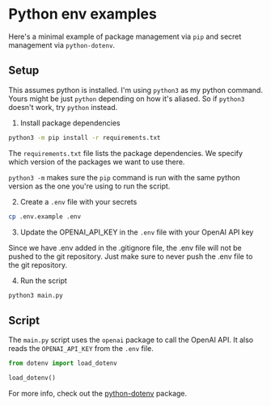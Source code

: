 # Python env examples

Here's a minimal example of package management via `pip` and secret management via `python-dotenv`.

## Setup

This assumes python is installed. I'm using `python3` as my python command. Yours might be just `python` depending on how it's aliased.
So if `python3` doesn't work, try `python` instead.

1. Install package dependencies
```bash
python3 -m pip install -r requirements.txt
```

The `requirements.txt` file lists the package dependencies. We specify which version of the packages we want to use there.

`python3 -m` makes sure the `pip` command is run with the same python version as the one you're using to run the script.

2. Create a `.env` file with your secrets
```bash
cp .env.example .env
```

3. Update the OPENAI_API_KEY in the `.env` file with your OpenAI API key

Since we have .env added in the .gitignore file, the .env file will not be pushed to the git repository. Just make sure to never push the .env file to the git repository.

4. Run the script
```bash
python3 main.py
```

## Script

The `main.py` script uses the `openai` package to call the OpenAI API. It also reads the `OPENAI_API_KEY` from the `.env` file.

```python
from dotenv import load_dotenv

load_dotenv()
```

For more info, check out the [python-dotenv](https://pypi.org/project/python-dotenv/) package.
